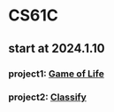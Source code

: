 # CS61C
## start at 2024.1.10
### project1: [Game of Life](https://github.com/oneandonly11/Games-of-Life)
### project2: [Classify](https://github.com/oneandonly11/classify)
